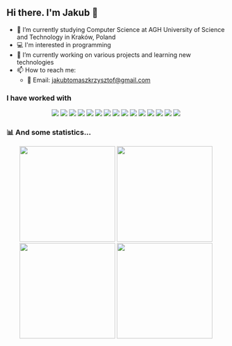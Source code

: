 ## Hi there. I'm Jakub 👋

- 🌱 I’m currently studying Computer Science at AGH University of Science and Technology in Kraków, Poland
- 💻 I'm interested in programming
- 🚀 I’m currently working on various projects and learning new technologies
- 📫 How to reach me:
    - 📧 Email: [jakubtomaszkrzysztof@gmail.com](mailto:jakubtomaszkrzysztof@gmail.com)

### I have worked with

<p align="center">
    <img src="https://img.shields.io/badge/-Python-3776AB?style=for-the-badge&logo=python&logoColor=white"/>
    <img src="https://img.shields.io/badge/-C++-%2300599C?style=for-the-badge&logo=c%2B%2B&logoColor=white"/>
    <img src="https://img.shields.io/badge/-Java-%23ED8B00?style=for-the-badge&logo=openjdk&logoColor=white"/>
    <img src="https://img.shields.io/badge/-HTML-%23E34F26?style=for-the-badge&logo=html5&logoColor=white"/>
    <img src="https://img.shields.io/badge/-CSS-1572B6?style=for-the-badge&logo=css&logoColor=white"/>
    <img src="https://img.shields.io/badge/-JavaScript-F7DF1E?style=for-the-badge&logo=javascript&logoColor=black"/>
    <img src="https://img.shields.io/badge/-TypeScript-3178C6?style=for-the-badge&logo=typescript&logoColor=white"/>
    <img src="https://img.shields.io/badge/-Git-F05032?style=for-the-badge&logo=git&logoColor=white"/>
    <img src="https://img.shields.io/badge/-GitHub-%23121011?style=for-the-badge&logo=github&logoColor=white"/>
    <img src="https://img.shields.io/badge/-Markdown-%23000000?style=for-the-badge&logo=markdown&logoColor=white"/>
    <img src="https://img.shields.io/badge/-R-%23276DC3?style=for-the-badge&logo=r&logoColor=white"/>
    <img src="https://img.shields.io/badge/-React-%2320232a?style=for-the-badge&logo=react&logoColor=white"/>
    <img src="https://img.shields.io/badge/-Node.js-6DA55F?style=for-the-badge&logo=node.js&logoColor=white"/>
    <img src="https://img.shields.io/badge/-Express.js-%23404d59?style=for-the-badge&logo=express&logoColor=white"/>
    <img src="https://img.shields.io/badge/-SQL-4479A1?style=for-the-badge&logo=mysql&logoColor=white"/>
</p>

### 📊 And some statistics...

<div align="center">
    <img height="220em" src="https://github-readme-stats.vercel.app/api?hide_title=true&hide_rank=false&show_icons=true&include_all_commits=true&count_private=true&disable_animations=true&theme=github_dark&locale=en&username=prezesJakub">
    <img height="220em" src="https://github-readme-stats.vercel.app/api/top-langs?locale=en&hide_title=false&layout=compact&card_width=320&langs_count=20&theme=github_dark&hide_border=true&size_weight=0.5&count_weight=0.5&username=prezesJakub">
    <img height="220em" src="https://github-readme-streak-stats-eight.vercel.app/?user=prezesJakub&theme=dark">
    <img height="220em" src="https://github-profile-trophy.vercel.app/?username=prezesJakub&theme=onedark">
</div>